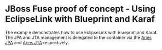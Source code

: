 JBoss Fuse proof of concept - Using EclipseLink with Blueprint and Karaf
=========

The example demonstrates how to use EclipseLink with Blueprint and Karaf. The JPA and JTA management is delegated to
the container via the [Aries JPA](http://aries.apache.org/modules/jpaproject.html) and
[Aries JTA](http://aries.apache.org/modules/transactionsproject.html) respectively.